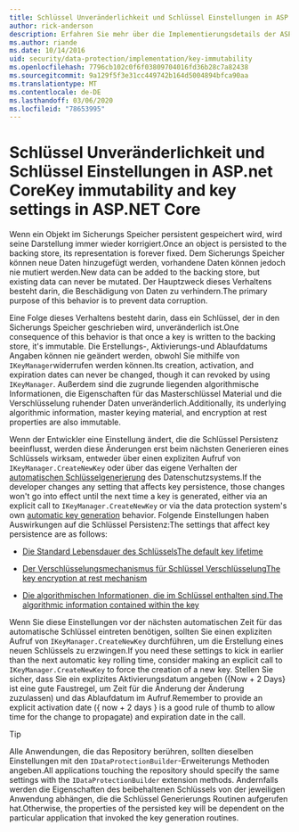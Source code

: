 ```yaml
---
title: Schlüssel Unveränderlichkeit und Schlüssel Einstellungen in ASP.net Core
author: rick-anderson
description: Erfahren Sie mehr über die Implementierungsdetails der ASP.net Core Datenschutz schlüsselimmuability-APIs.
ms.author: riande
ms.date: 10/14/2016
uid: security/data-protection/implementation/key-immutability
ms.openlocfilehash: 7796cb102c0f6f03809704016fd36b28c7a82438
ms.sourcegitcommit: 9a129f5f3e31cc449742b164d5004894bfca90aa
ms.translationtype: MT
ms.contentlocale: de-DE
ms.lasthandoff: 03/06/2020
ms.locfileid: "78653995"
---
```

# <a name="key-immutability-and-key-settings-in-aspnet-core"></a><span data-ttu-id="eb94a-103">Schlüssel Unveränderlichkeit und Schlüssel Einstellungen in ASP.net Core</span><span class="sxs-lookup"><span data-stu-id="eb94a-103">Key immutability and key settings in ASP.NET Core</span></span>

<span data-ttu-id="eb94a-104">Wenn ein Objekt im Sicherungs Speicher persistent gespeichert wird, wird seine Darstellung immer wieder korrigiert.</span><span class="sxs-lookup"><span data-stu-id="eb94a-104">Once an object is persisted to the backing store, its representation is forever fixed.</span></span> <span data-ttu-id="eb94a-105">Dem Sicherungs Speicher können neue Daten hinzugefügt werden, vorhandene Daten können jedoch nie mutiert werden.</span><span class="sxs-lookup"><span data-stu-id="eb94a-105">New data can be added to the backing store, but existing data can never be mutated.</span></span> <span data-ttu-id="eb94a-106">Der Hauptzweck dieses Verhaltens besteht darin, die Beschädigung von Daten zu verhindern.</span><span class="sxs-lookup"><span data-stu-id="eb94a-106">The primary purpose of this behavior is to prevent data corruption.</span></span>

<span data-ttu-id="eb94a-107">Eine Folge dieses Verhaltens besteht darin, dass ein Schlüssel, der in den Sicherungs Speicher geschrieben wird, unveränderlich ist.</span><span class="sxs-lookup"><span data-stu-id="eb94a-107">One consequence of this behavior is that once a key is written to the backing store, it's immutable.</span></span> <span data-ttu-id="eb94a-108">Die Erstellungs-, Aktivierungs-und Ablaufdatums Angaben können nie geändert werden, obwohl Sie mithilfe von `IKeyManager`widerrufen werden können.</span><span class="sxs-lookup"><span data-stu-id="eb94a-108">Its creation, activation, and expiration dates can never be changed, though it can revoked by using `IKeyManager`.</span></span> <span data-ttu-id="eb94a-109">Außerdem sind die zugrunde liegenden algorithmische Informationen, die Eigenschaften für das Masterschlüssel Material und die Verschlüsselung ruhender Daten unveränderlich.</span><span class="sxs-lookup"><span data-stu-id="eb94a-109">Additionally, its underlying algorithmic information, master keying material, and encryption at rest properties are also immutable.</span></span>

<span data-ttu-id="eb94a-110">Wenn der Entwickler eine Einstellung ändert, die die Schlüssel Persistenz beeinflusst, werden diese Änderungen erst beim nächsten Generieren eines Schlüssels wirksam, entweder über einen expliziten Aufruf von `IKeyManager.CreateNewKey` oder über das eigene Verhalten der [automatischen Schlüsselgenerierung](xref:security/data-protection/implementation/key-management#data-protection-implementation-key-management) des Datenschutzsystems.</span><span class="sxs-lookup"><span data-stu-id="eb94a-110">If the developer changes any setting that affects key persistence, those changes won't go into effect until the next time a key is generated, either via an explicit call to `IKeyManager.CreateNewKey` or via the data protection system's own [automatic key generation](xref:security/data-protection/implementation/key-management#data-protection-implementation-key-management) behavior.</span></span> <span data-ttu-id="eb94a-111">Folgende Einstellungen haben Auswirkungen auf die Schlüssel Persistenz:</span><span class="sxs-lookup"><span data-stu-id="eb94a-111">The settings that affect key persistence are as follows:</span></span>

* [<span data-ttu-id="eb94a-112">Die Standard Lebensdauer des Schlüssels</span><span class="sxs-lookup"><span data-stu-id="eb94a-112">The default key lifetime</span></span>](xref:security/data-protection/implementation/key-management#data-protection-implementation-key-management)

* [<span data-ttu-id="eb94a-113">Der Verschlüsselungsmechanismus für Schlüssel Verschlüsselung</span><span class="sxs-lookup"><span data-stu-id="eb94a-113">The key encryption at rest mechanism</span></span>](xref:security/data-protection/implementation/key-encryption-at-rest)

* [<span data-ttu-id="eb94a-114">Die algorithmischen Informationen, die im Schlüssel enthalten sind.</span><span class="sxs-lookup"><span data-stu-id="eb94a-114">The algorithmic information contained within the key</span></span>](xref:security/data-protection/configuration/overview#changing-algorithms-with-usecryptographicalgorithms)

<span data-ttu-id="eb94a-115">Wenn Sie diese Einstellungen vor der nächsten automatischen Zeit für das automatische Schlüssel eintreten benötigen, sollten Sie einen expliziten Aufruf von `IKeyManager.CreateNewKey` durchführen, um die Erstellung eines neuen Schlüssels zu erzwingen.</span><span class="sxs-lookup"><span data-stu-id="eb94a-115">If you need these settings to kick in earlier than the next automatic key rolling time, consider making an explicit call to `IKeyManager.CreateNewKey` to force the creation of a new key.</span></span> <span data-ttu-id="eb94a-116">Stellen Sie sicher, dass Sie ein explizites Aktivierungsdatum angeben ({Now + 2 Days} ist eine gute Faustregel, um Zeit für die Änderung der Änderung zuzulassen) und das Ablaufdatum im Aufruf.</span><span class="sxs-lookup"><span data-stu-id="eb94a-116">Remember to provide an explicit activation date ({ now + 2 days } is a good rule of thumb to allow time for the change to propagate) and expiration date in the call.</span></span>

>[!TIP]
> <span data-ttu-id="eb94a-117">Alle Anwendungen, die das Repository berühren, sollten dieselben Einstellungen mit den `IDataProtectionBuilder`-Erweiterungs Methoden angeben.</span><span class="sxs-lookup"><span data-stu-id="eb94a-117">All applications touching the repository should specify the same settings with the `IDataProtectionBuilder` extension methods.</span></span> <span data-ttu-id="eb94a-118">Andernfalls werden die Eigenschaften des beibehaltenen Schlüssels von der jeweiligen Anwendung abhängen, die die Schlüssel Generierungs Routinen aufgerufen hat.</span><span class="sxs-lookup"><span data-stu-id="eb94a-118">Otherwise, the properties of the persisted key will be dependent on the particular application that invoked the key generation routines.</span></span>
